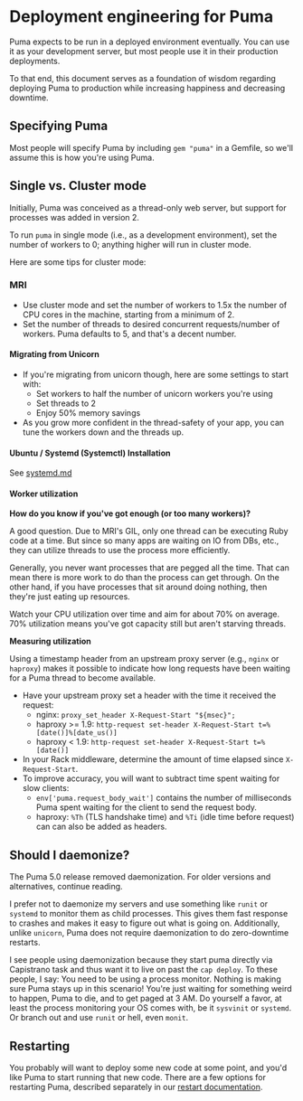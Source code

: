 # Deployment engineering for Puma

Puma expects to be run in a deployed environment eventually. You can use it as
your development server, but most people use it in their production deployments.

To that end, this document serves as a foundation of wisdom regarding deploying
Puma to production while increasing happiness and decreasing downtime.

## Specifying Puma

Most people will specify Puma by including `gem "puma"` in a Gemfile, so we'll
assume this is how you're using Puma.

## Single vs. Cluster mode

Initially, Puma was conceived as a thread-only web server, but support for
processes was added in version 2.

To run `puma` in single mode (i.e., as a development environment), set the
number of workers to 0; anything higher will run in cluster mode.

Here are some tips for cluster mode:

### MRI

- Use cluster mode and set the number of workers to 1.5x the number of CPU cores
  in the machine, starting from a minimum of 2.
- Set the number of threads to desired concurrent requests/number of workers.
  Puma defaults to 5, and that's a decent number.

#### Migrating from Unicorn

- If you're migrating from unicorn though, here are some settings to start with:
  - Set workers to half the number of unicorn workers you're using
  - Set threads to 2
  - Enjoy 50% memory savings
- As you grow more confident in the thread-safety of your app, you can tune the
  workers down and the threads up.

#### Ubuntu / Systemd (Systemctl) Installation

See [systemd.md](systemd.md)

#### Worker utilization

**How do you know if you've got enough (or too many workers)?**

A good question. Due to MRI's GIL, only one thread can be executing Ruby code at
a time. But since so many apps are waiting on IO from DBs, etc., they can
utilize threads to use the process more efficiently.

Generally, you never want processes that are pegged all the time. That can mean
there is more work to do than the process can get through. On the other hand, if
you have processes that sit around doing nothing, then they're just eating up
resources.

Watch your CPU utilization over time and aim for about 70% on average. 70%
utilization means you've got capacity still but aren't starving threads.

**Measuring utilization**

Using a timestamp header from an upstream proxy server (e.g., `nginx` or
`haproxy`) makes it possible to indicate how long requests have been waiting for
a Puma thread to become available.

- Have your upstream proxy set a header with the time it received the request:
  - nginx: `proxy_set_header X-Request-Start "${msec}";`
  - haproxy >= 1.9: `http-request set-header X-Request-Start
t=%[date()]%[date_us()]`
  - haproxy < 1.9: `http-request set-header X-Request-Start t=%[date()]`
- In your Rack middleware, determine the amount of time elapsed since
  `X-Request-Start`.
- To improve accuracy, you will want to subtract time spent waiting for slow
  clients:
  - `env['puma.request_body_wait']` contains the number of milliseconds Puma
    spent waiting for the client to send the request body.
  - haproxy: `%Th` (TLS handshake time) and `%Ti` (idle time before request)
    can can also be added as headers.

## Should I daemonize?

The Puma 5.0 release removed daemonization. For older versions and alternatives,
continue reading.

I prefer not to daemonize my servers and use something like `runit` or `systemd`
to monitor them as child processes. This gives them fast response to crashes and
makes it easy to figure out what is going on. Additionally, unlike `unicorn`,
Puma does not require daemonization to do zero-downtime restarts.

I see people using daemonization because they start puma directly via Capistrano
task and thus want it to live on past the `cap deploy`. To these people, I say:
You need to be using a process monitor. Nothing is making sure Puma stays up in
this scenario! You're just waiting for something weird to happen, Puma to die,
and to get paged at 3 AM. Do yourself a favor, at least the process monitoring
your OS comes with, be it `sysvinit` or `systemd`. Or branch out and use `runit`
or hell, even `monit`.

## Restarting

You probably will want to deploy some new code at some point, and you'd like
Puma to start running that new code. There are a few options for restarting
Puma, described separately in our [restart documentation](restart.md).
